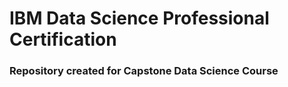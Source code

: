 # IBM Data Science Professional Certification
### Repository created for Capstone Data Science Course
